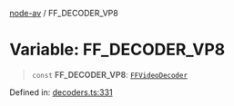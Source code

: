[node-av](../globals.md) / FF\_DECODER\_VP8

# Variable: FF\_DECODER\_VP8

> `const` **FF\_DECODER\_VP8**: [`FFVideoDecoder`](../type-aliases/FFVideoDecoder.md)

Defined in: [decoders.ts:331](https://github.com/seydx/av/blob/f8631fc881b394300b1479f511d55cf1c370a87f/src/constants/decoders.ts#L331)
